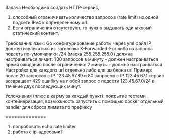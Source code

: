 Задача
Необходимо создать HTTP-сервис, 
1) способный ограничивать количество запросов (rate limit) из одной подсети IPv4 к определенному url. 
2) Если ограничения отсутствуют, то нужно выдавать одинаковый статический контент.

Требования:
язык: Go 
конфигурирование работы через yml файл
IP должен извлекаться из заголовка X-Forwarded-For либо из запроса
подсеть по-умолчанию: /24 (маска 255.255.255.0) должна настраиваться
лимит: 100 запросов в минуту - должен настраиваться
время ожидания после ограничения: 2 минуты - должно настраиваться
Настройка для каждого url отдельно либо для шаблона url
Пример: после 20 запросов с IP 123.45.67.89 и 80 запросов с IP 123.45.67.1 сервис возвращает 429 ошибку на любой запрос с подсети 
123.45.67.0/24 в течение двух последующих минут.

Усложнения (плюс в карму за каждый пункт):
покрытие тестами
контейнеризация, возможность запустить с помощью docker
отдельный handler для сброса лимита по префиксу

==============
1. попробовать echo rate limiter
2. работа с ip-адресами?
